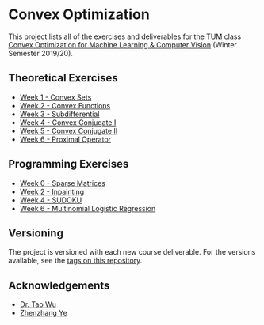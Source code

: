 # Convex Optimization
This project lists all of the exercises and deliverables for the TUM class [Convex Optimization for Machine Learning &amp; Computer Vision](https://vision.in.tum.de/teaching/ws2019/cvx4cv) (Winter Semester 2019/20).

## Theoretical Exercises
* [Week 1 - Convex Sets](https://github.com/uzairakbar/convex-optimization/blob/master/exercises/week1/solutionSubmission1.pdf)
* [Week 2 - Convex Functions](https://github.com/uzairakbar/convex-optimization/blob/master/exercises/week2/solutionSubmission2.pdf)
* [Week 3 - Subdifferential](https://github.com/uzairakbar/convex-optimization/blob/master/exercises/week3/solutionSubmission3.pdf)
* [Week 4 - Convex Conjugate I](https://github.com/uzairakbar/convex-optimization/blob/master/exercises/week4/solutionSubmission4.pdf)
* [Week 5 - Convex Conjugate II](https://github.com/uzairakbar/convex-optimization/blob/master/exercises/week5/solutionSubmission5.pdf)
* [Week 6 - Proximal Operator](https://github.com/uzairakbar/convex-optimization/blob/master/exercises/week6/solutionSubmission6.pdf)

## Programming Exercises
* [Week 0 - Sparse Matrices](https://github.com/uzairakbar/convex-optimization/blob/master/exercises/week0/programmingSubmission0/sparseMatrices.ipynb)
* [Week 2 - Inpainting](https://github.com/uzairakbar/convex-optimization/blob/master/exercises/week2/programmingSubmission2/inpainting.ipynb)
* [Week 4 - SUDOKU](https://github.com/uzairakbar/convex-optimization/blob/master/exercises/week4/programmingSubmission4/SUDOKU.ipynb)
* [Week 6 - Multinomial Logistic Regression](https://github.com/uzairakbar/convex-optimization/blob/master/exercises/week6/programmingSubmission6/logisticRegression.ipynb)

## Versioning

The project is versioned with each new course deliverable. For the versions available, see the [tags on this repository](https://github.com/uzairakbar/convex-optimization/tags).

## Acknowledgements

* [Dr. Tao Wu](https://vision.in.tum.de/members/wuta)
* [Zhenzhang Ye](https://vision.in.tum.de/members/yez)
